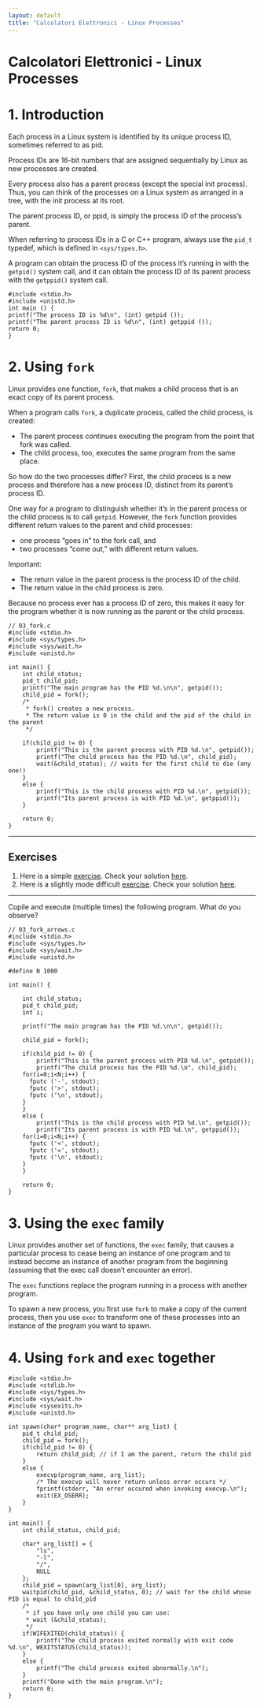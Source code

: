 ```yaml
--- 
layout: default
title: "Calcolatori Elettronici - Linux Processes"
---
```


# Calcolatori Elettronici - Linux Processes


# 1. Introduction

Each process in a Linux system is identified by its unique process ID, sometimes
referred to as pid.

Process IDs are 16-bit numbers that are assigned sequentially by Linux as new processes are created.

Every process also has a parent process (except the special init process).
Thus, you can think of the processes on a Linux system as arranged in a tree, with the init process at its root.

The parent process ID, or ppid, is simply the process ID of the process’s parent.

When referring to process IDs in a C or C++ program, always use the ``pid_t``
typedef, which is defined in ``<sys/types.h>``.

A program can obtain the process ID of the process it’s running in with the ``getpid()`` system call, and it can obtain the process
ID of its parent process with the ``getppid()`` system call.

```
#include <stdio.h>
#include <unistd.h>
int main () {
printf("The process ID is %d\n", (int) getpid ());
printf("The parent process ID is %d\n", (int) getppid ());
return 0;
}
```

# 2. Using ``fork``

Linux provides one function, ``fork``, that makes a child process that is an exact copy of its parent process.

When a program calls ``fork``, a duplicate process, called the child process, is created:

* The parent process continues executing the program from the point that fork was called.
* The child process, too, executes the same program from the same place.

So how do the two processes differ? First, the child process is a new process and
therefore has a new process ID, distinct from its parent’s process ID.

One way for a program to distinguish whether it’s in the parent process or the child process is to call ``getpid``. However, the ``fork`` function provides different return values to the parent and child processes:

* one process “goes in” to the fork call, and
* two processes “come out,” with different return values.

Important:
* The return value in the parent process is the process ID of the child.
* The return value in the child process is zero.

Because no process ever has a process ID of zero, this makes it easy for the program whether it is now running as the parent or the child process.

```
// 03_fork.c
#include <stdio.h>
#include <sys/types.h>
#include <sys/wait.h>
#include <unistd.h>

int main() {
    int child_status;
    pid_t child_pid;
    printf("The main program has the PID %d.\n\n", getpid());
    child_pid = fork();
    /*
     * fork() creates a new process. 
     * The return value is 0 in the child and the pid of the child in the parent
     */
 
    if(child_pid != 0) {
        printf("This is the parent process with PID %d.\n", getpid());
        printf("The child process has the PID %d.\n", child_pid);
        wait(&child_status); // waits for the first child to die (any one!)
    }
    else {
        printf("This is the child process with PID %d.\n", getpid());
        printf("Its parent process is with PID %d.\n", getppid());
    }

	return 0;
}

```

---
## Exercises

1. Here is a simple [exercise](code/ce-so-fork-01-nosolution.pdf).  Check your solution [here](code/ce-so-fork-01-solution.pdf).
2. Here is a slightly mode difficult [exercise](code/ce-so-fork-03-nosolution.pdf).  Check your solution [here](code/ce-so-fork-03-solution.pdf).

---

Copile and execute (multiple times) the following program. What do you observe?

```
// 03_fork_arrows.c
#include <stdio.h>
#include <sys/types.h>
#include <sys/wait.h>
#include <unistd.h>

#define N 1000

int main() {

    int child_status;
    pid_t child_pid;
    int i;

    printf("The main program has the PID %d.\n\n", getpid());
    
    child_pid = fork();
 
    if(child_pid != 0) {
        printf("This is the parent process with PID %d.\n", getpid());
        printf("The child process has the PID %d.\n", child_pid);
	for(i=0;i<N;i++) {
	  fputc ('-', stdout);
	  fputc ('>', stdout);
	  fputc ('\n', stdout);
	}
    }
    else {
        printf("This is the child process with PID %d.\n", getpid());
        printf("Its parent process is with PID %d.\n", getppid());
	for(i=0;i<N;i++) {
	  fputc ('<', stdout);
	  fputc ('=', stdout);
	  fputc ('\n', stdout);
	}
    }

	return 0;
}
```


# 3. Using the ``exec`` family

Linux provides another set of functions, the ``exec`` family, that causes a particular process to cease being an instance of one program and to instead become an instance of another program from the beginning (assuming that the exec call doesn’t encounter an error).

The ``exec`` functions replace the program running in a process with another program.

To spawn a new process, you first use ``fork`` to make a copy of the current process, then you use ``exec`` to transform one of these processes into an instance of the program you want to spawn.


# 4. Using ``fork`` and ``exec`` together

```
#include <stdio.h>
#include <stdlib.h>
#include <sys/types.h>
#include <sys/wait.h>
#include <sysexits.h>
#include <unistd.h>

int spawn(char* program_name, char** arg_list) {
    pid_t child_pid;
    child_pid = fork();
    if(child_pid != 0) {
        return child_pid; // if I am the parent, return the child pid
    }
    else {
        execvp(program_name, arg_list);
        /* The execvp will never return unless error occurs */
        fprintf(stderr, "An error occured when invoking execvp.\n");
        exit(EX_OSERR);
    }
}

int main() {
    int child_status, child_pid;

    char* arg_list[] = {
        "ls",
        "-l",
        "/",
        NULL
    };
    child_pid = spawn(arg_list[0], arg_list);
    waitpid(child_pid, &child_status, 0); // wait for the child whose PID is equal to child_pid
    /*
     * if you have only one child you can use:
     * wait (&child_status);
     */
    if(WIFEXITED(child_status)) {
        printf("The child process exited normally with exit code %d.\n", WEXITSTATUS(child_status));
    }
    else {
        printf("The child process exited abnormally.\n");
    }
    printf("Done with the main program.\n");
    return 0;
}
```
